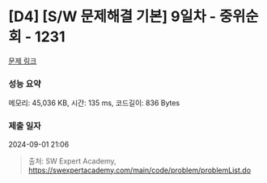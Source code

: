 # [D4] [S/W 문제해결 기본] 9일차 - 중위순회 - 1231 

[문제 링크](https://swexpertacademy.com/main/code/problem/problemDetail.do?contestProbId=AV140YnqAIECFAYD) 

### 성능 요약

메모리: 45,036 KB, 시간: 135 ms, 코드길이: 836 Bytes

### 제출 일자

2024-09-01 21:06



> 출처: SW Expert Academy, https://swexpertacademy.com/main/code/problem/problemList.do